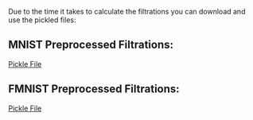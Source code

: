 Due to the time it takes to calculate the filtrations you can download and use the pickled files:


## MNIST Preprocessed Filtrations:
[Pickle File](https://drive.google.com/file/d/11SASGTnkLXKgtrWIExYzP4UDjknHMVjD/view?usp=sharing)

## FMNIST Preprocessed Filtrations:
[Pickle File](https://drive.google.com/file/d/1EawvWO-L5HZGfyUFwbvMIvudjNSMXxiO/view?usp=sharing)
